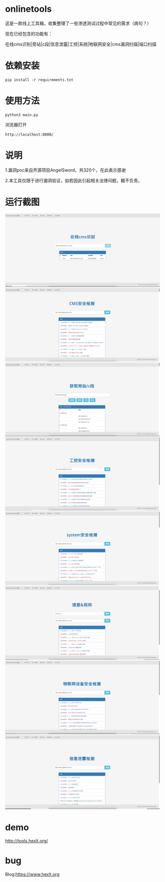 # onlinetools
这是一款线上工具箱，收集整理了一些渗透测试过程中常见的需求（病句？）

现在已经包含的功能有：

在线cms识别|旁站|c段|信息泄露|工控|系统|物联网安全|cms漏洞扫描|端口扫描




# 依赖安装
    pip install -r requirements.txt

# 使用方法

    python3 main.py

浏览器打开

    http://localhost:8000/


# 说明
1.漏洞poc来自开源项目AngelSword，共320个，在此表示感谢

2.本工具仅限于进行漏洞验证，如若因此引起相关法律问题，概不负责。




# 运行截图

![cmsreg](/img/cms.png)
![cmsvuln](/img/cmsaq.png)
![pang](/img/pang.png)
![industrial](/img/industrial.png)
![system](/img/system.png)
![search](/img/search.png)
![hardware](/img/hardware.png)
![information](/img/information.png)

# demo
http://tools.hexlt.org/
  
# bug
Blog:https://www.hexlt.org

